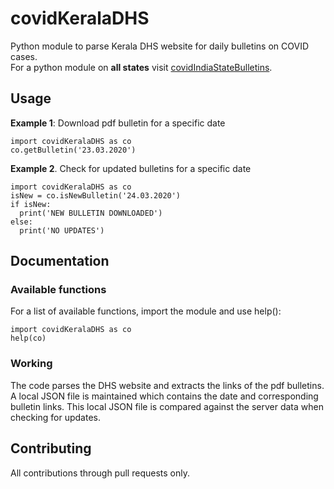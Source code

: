 # covidKeralaDHS
Python module to parse Kerala DHS website for daily bulletins on COVID cases.  
For a python module on **all states** visit [covidIndiaStateBulletins](https://github.com/cibinjoseph/covidIndiaStateBulletins).

## Usage
**Example 1**: Download pdf bulletin for a specific date  
```
import covidKeralaDHS as co
co.getBulletin('23.03.2020')
```  

**Example 2**. Check for updated bulletins for a specific date
```
import covidKeralaDHS as co
isNew = co.isNewBulletin('24.03.2020')
if isNew:
  print('NEW BULLETIN DOWNLOADED')
else:
  print('NO UPDATES')
```

## Documentation
### Available functions
For a list of available functions, import the module and use help():
```
import covidKeralaDHS as co
help(co)
```  
### Working
The code parses the DHS website and extracts the links of the pdf bulletins.
A local JSON file is maintained which contains the date and corresponding bulletin links.
This local JSON file is compared against the server data when checking for updates.


## Contributing
All contributions through pull requests only.

